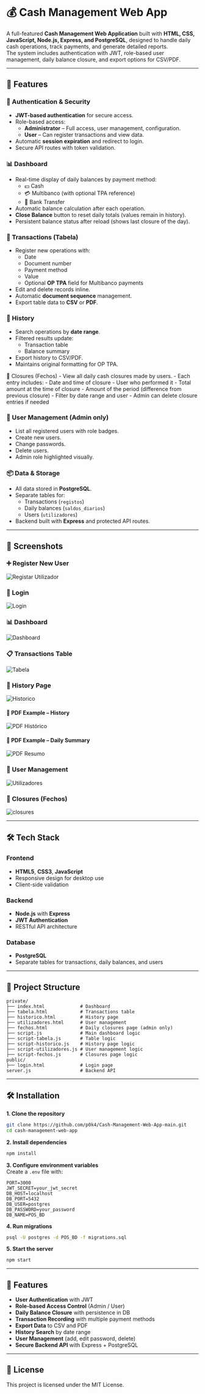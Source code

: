 # 💰 Cash Management Web App

A full-featured **Cash Management Web Application** built with **HTML, CSS, JavaScript, Node.js, Express, and PostgreSQL**, designed to handle daily cash operations, track payments, and generate detailed reports.  
The system includes authentication with JWT, role-based user management, daily balance closure, and export options for CSV/PDF.

---

## 🚀 Features

### 🔐 Authentication & Security

- **JWT-based authentication** for secure access.
- Role-based access:
  - **Administrator** – Full access, user management, configuration.
  - **User** – Can register transactions and view data.
- Automatic **session expiration** and redirect to login.
- Secure API routes with token validation.

### 📊 Dashboard

- Real-time display of daily balances by payment method:
  - 💵 Cash
  - 💳 Multibanco (with optional TPA reference)
  - 🔄 Bank Transfer
- Automatic balance calculation after each operation.
- **Close Balance** button to reset daily totals (values remain in history).
- Persistent balance status after reload (shows last closure of the day).

### 🧾 Transactions (Tabela)

- Register new operations with:
  - Date
  - Document number
  - Payment method
  - Value
  - Optional **OP TPA** field for Multibanco payments
- Edit and delete records inline.
- Automatic **document sequence** management.
- Export table data to **CSV** or **PDF**.

### 📜 History

- Search operations by **date range**.
- Filtered results update:
  - Transaction table
  - Balance summary
- Export history to CSV/PDF.
- Maintains original formatting for OP TPA.

🧾 Closures (Fechos)
	-	View all daily cash closures made by users.
	-	Each entry includes:
	-	Date and time of closure
	-	User who performed it
	-	Total amount at the time of closure
	-	Amount of the period (difference from previous closure)
	-	Filter by date range and user
	-	Admin can delete closure entries if needed

### 👥 User Management (Admin only)

- List all registered users with role badges.
- Create new users.
- Change passwords.
- Delete users.
- Admin role highlighted visually.

### 📦 Data & Storage

- All data stored in **PostgreSQL**.
- Separate tables for:
  - Transactions (`registos`)
  - Daily balances (`saldos_diarios`)
  - Users (`utilizadores`)
- Backend built with **Express** and protected API routes.

---

## 📸 Screenshots

### ➕ Register New User

![Registar Utilizador](docs/images/registar_utilizador.png)

### 🔑 Login

![Login](./docs/images/login.png)

### 📊 Dashboard

![Dashboard](./docs/images/dashboard.png)

### 📋 Transactions Table

![Tabela](docs/images/Tabela.png)

### 📜 History Page

![Historico](docs/images/Historico.png)

#### 📄 PDF Example – History

![PDF Histórico](docs/images/historico_movimentos_2025-08-09_1.png)

#### 📄 PDF Example – Daily Summary

![PDF Resumo](docs/images/resumo_caixa_2025-08-09_1.png)

### 👥 User Management

![Utilizadores](docs/images/Utilizadores.png)

### 🧮 Closures (Fechos)

![closures](docs/images/fechos.png)

---

## 🛠️ Tech Stack

### Frontend

- **HTML5**, **CSS3**, **JavaScript**
- Responsive design for desktop use
- Client-side validation

### Backend

- **Node.js** with **Express**
- **JWT Authentication**
- RESTful API architecture

### Database

- **PostgreSQL**
- Separate tables for transactions, daily balances, and users

---

## 📂 Project Structure

```
private/
├── index.html             # Dashboard
├── tabela.html            # Transactions table
├── historico.html         # History page
├── utilizadores.html      # User management
├── fechos.html            # Daily closures page (admin only)
├── script.js              # Main dashboard logic
├── script-tabela.js       # Table logic
├── script-historico.js    # History page logic
├── script-utilizadores.js # User management logic
├── script-fechos.js       # Closures page logic
public/
├── login.html             # Login page
server.js                  # Backend API
```

---

## 🛠 Installation

**1. Clone the repository**

```bash
git clone https://github.com/p0k4/Cash-Management-Web-App-main.git
cd cash-management-web-app
```

**2. Install dependencies**

```bash
npm install
```

**3. Configure environment variables**  
Create a `.env` file with:

```plaintext
PORT=3000
JWT_SECRET=your_jwt_secret
DB_HOST=localhost
DB_PORT=5432
DB_USER=postgres
DB_PASSWORD=your_password
DB_NAME=POS_BD
```

**4. Run migrations**

```bash
psql -U postgres -d POS_BD -f migrations.sql
```

**5. Start the server**

```bash
npm start
```

---

## 🚀 Features

- **User Authentication** with JWT
- **Role-based Access Control** (Admin / User)
- **Daily Balance Closure** with persistence in DB
- **Transaction Recording** with multiple payment methods
- **Export Data** to CSV and PDF
- **History Search** by date range
- **User Management** (add, edit password, delete)
- **Secure Backend API** with Express + PostgreSQL

---

## 📜 License

This project is licensed under the MIT License.

